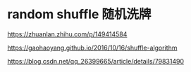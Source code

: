# random shuffle 随机洗牌

https://zhuanlan.zhihu.com/p/149414584

https://gaohaoyang.github.io/2016/10/16/shuffle-algorithm

https://blog.csdn.net/qq_26399665/article/details/79831490

